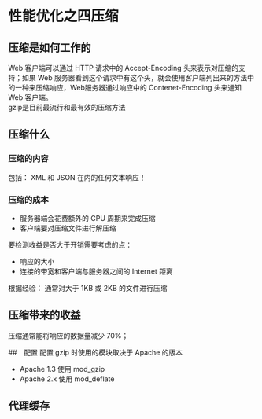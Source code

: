 # 性能优化之四压缩
## 压缩是如何工作的
Web 客户端可以通过 HTTP 请求中的 Accept-Encoding 头来表示对压缩的支持；如果 Web 服务器看到这个请求中有这个头，就会使用客户端列出来的方法中的一种来压缩响应，Web服务器通过响应中的 Contenet-Encoding 头来通知 Web 客户端。  
gzip是目前最流行和最有效的压缩方法

## 压缩什么
### 压缩的内容
包括： XML 和 JSON 在内的任何文本响应！

### 压缩的成本
* 服务器端会花费额外的 CPU 周期来完成压缩
* 客户端要对压缩文件进行解压缩   


要检测收益是否大于开销需要考虑的点：  

* 响应的大小
* 连接的带宽和客户端与服务器之间的 Internet 距离  

根据经验： 通常对大于 1KB 或 2KB 的文件进行压缩

## 压缩带来的收益
压缩通常能将响应的数据量减少 70%；

##　配置
配置 gzip 时使用的模块取决于 Apache 的版本

* Apache 1.3 使用 mod_gzip
* Apache 2.x 使用 mod_deflate

## 代理缓存
